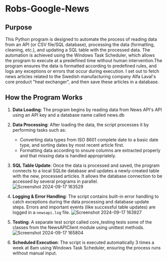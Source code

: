 # Robs-Google-News
## Purpose
This Python program is designed to automate the process of reading data from an API (or CSV file/SQL database), processing the data (formatting, cleaning, etc.), and updating a SQL table with the processed data. The automation is achieved using the Windows Task Scheduler, which allows the program to execute at a predefined time without human intervention.The program ensures the data is formatted according to predefined rules, and logs any exceptions or errors that occur during execution.
I set out to fetch news articles related to the Swedish manufacturing company Alfa Laval's core product "heat exchanger", and then save these articles in a database.

## How the Program Works
1. **Data Loading**: The program begins by reading data from News API's API using an API key and a database name called news.db 
   
2. **Data Processing**: After loading the data, the script processes it by performing tasks such as:
   - Converting data types from ISO 8601 complete date to a basic date type, and sorting dates by most recent article first. 
   - Formatting data according to snsure columns are extracted properly and that missing data is handled appropriately.

3. **SQL Table Update**: Once the data is processed and saved, the program connects to a local SQLite database and updates a newly-created table with the new, processed articles. It allows the database connection to be accessed by several programs in parallel. 
![Screenshot 2024-09-17 163529](https://github.com/user-attachments/assets/c4342554-88aa-457a-badc-9cdc4c487b6e)

4. **Logging & Error Handling**: The script contains built-in error handling to catch exceptions during the data processing and database update steps. Errors and important events (like successful table updates) are logged in a `newsapi.log` file.
![Screenshot 2024-09-17 163927](https://github.com/user-attachments/assets/b26828b9-376c-4670-8352-be304f8fe66e)

5. **Testing**: A separate test script called core_testing tests some of the classes from the NewsAPIClient module using unittest methods.
![Screenshot 2024-09-17 165804](https://github.com/user-attachments/assets/0e94e03b-2a86-4c05-bf5a-4067a4e7cc2c)

6. **Scheduled Execution**: The script is executed automatically 3 times a week at 8am using Windows Task Scheduler, ensuring the process runs without manual input.
